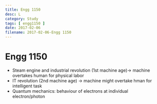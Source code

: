 ```yaml
---
title: Engg 1150
desc: L
category: Study
tags: [ engg1150 ]
date: 2017-02-06
filename: 2017-02-06-Engg 1150
---
```


# Engg 1150

- Steam engine and industrial revolution (1st machine age)$\rightarrow$ machine overtakes human for physical labor
- IT revolution (2nd machine age) $\rightarrow$ machine might overtake hman for intelligent task
- Quantum mechanics: behaviour of electrons at individual electron/photon
